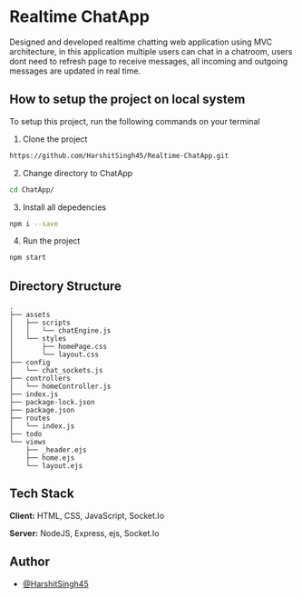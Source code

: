 
# Realtime ChatApp

Designed and developed realtime chatting web application using MVC architecture, in this application multiple users can chat in a chatroom, users dont need to refresh page to receive messages, all incoming and outgoing messages are updated in real time.

## How to setup the project on local system

To setup this project, run the following commands on your terminal

 1. Clone the project

```bash
https://github.com/HarshitSingh45/Realtime-ChatApp.git
```

2. Change directory to ChatApp 

```bash
cd ChatApp/
```

3. Install all depedencies

```bash
npm i --save
```

4. Run the project

```bash
npm start
```

## Directory Structure

```
.
├── assets
│   ├── scripts
│   │   └── chatEngine.js
│   └── styles
│       ├── homePage.css
│       └── layout.css
├── config
│   └── chat_sockets.js
├── controllers
│   └── homeController.js
├── index.js
├── package-lock.json
├── package.json
├── routes
│   └── index.js
├── todo
└── views
    ├── _header.ejs
    ├── home.ejs
    └── layout.ejs

```
## Tech Stack

**Client:** HTML, CSS, JavaScript, Socket.Io

**Server:** NodeJS, Express, ejs, Socket.Io


## Author

- [@HarshitSingh45](https://www.github.com/HarshitSingh45)

